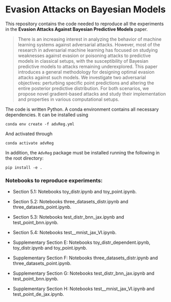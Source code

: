 # Evasion Attacks on Bayesian Models

This repository contains the code needed to reproduce all the experiments in the **Evasion Attacks Against Bayesian Predictive Models** paper.

> There is an increasing interest in analyzing the behavior of machine learning systems against adversarial attacks. However, most of the research in adversarial machine learning has focused on studying weaknesses against evasion or poisoning attacks to predictive models in classical setups, with the susceptibility of Bayesian predictive models to attacks remaining underexplored. This paper introduces a general methodology for designing optimal evasion attacks against such models. We investigate two adversarial objectives: perturbing specific point predictions and altering the entire posterior predictive distribution. For both scenarios, we propose novel gradient-based attacks and study their implementation and properties in various computational setups.

The code is written Python. A conda environment contains all necessary dependencies. It can be installed using

`conda env create -f advReg.yml`

And activated through 

`conda activate advReg`

In addition, the `AdvReg` package must be installed running the following in the root directory:

`pip install -e .`

### Notebooks to reproduce experiments:

- Section 5.1: Notebooks toy_distr.ipynb and toy_point.ipynb.

- Section 5.2: Notebooks three_datasets_distr.ipynb and three_datasets_point.ipynb.

- Section 5.3: Notebooks test_distr_bnn_jax.ipynb and test_point_bnn.ipynb.

- Section 5.4: Notebooks test__mnist_jax_VI.ipynb. 

- Supplementary Section E: Notebooks toy_distr_dependent.ipynb, toy_distr.ipynb and toy_point.ipynb.

- Supplementary Section F: Notebooks three_datasets_distr.ipynb and three_datasets_point.ipynb.

- Supplementary Section G: Notebooks test_distr_bnn_jax.ipynb and test_point_bnn.ipynb.

- Supplementary Section H: Notebooks test__mnist_jax_VI.ipynb and test_point_de_jax.ipynb.